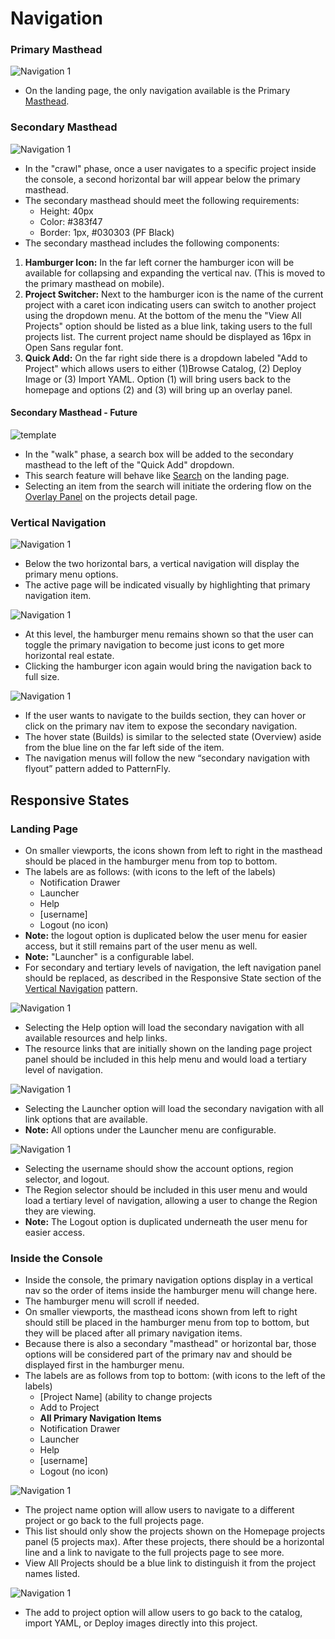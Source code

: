 # Navigation

### Primary Masthead
![Navigation 1](img/PrimaryMasthead.png)  

- On the landing page, the only navigation available is the Primary [Masthead](http://openshift.github.io/openshift-origin-design/web-console/4-patterns/masthead).

### Secondary Masthead
![Navigation 1](img/SecondaryMasthead.png)  
- In the "crawl" phase, once a user navigates to a specific project inside the console, a second horizontal bar will appear below the primary masthead.
- The secondary masthead should meet the following requirements:
	- Height: 40px
	- Color: #383f47
	- Border: 1px, #030303 (PF Black)
- The secondary masthead includes the following components:
 1. **Hamburger Icon:** In the far left corner the hamburger icon will be available for collapsing and expanding the vertical nav. (This is moved to the primary masthead on mobile).
 2. **Project Switcher:** Next to the hamburger icon is the name of the current project with a caret icon indicating users can switch to another project using the dropdown menu. At the bottom of the menu the "View All Projects" option should be listed as a blue link, taking users to the full projects list. The current project name should be displayed as 16px in Open Sans regular font.
 3. **Quick Add:** On the far right side there is a dropdown labeled "Add to Project" which allows users to either (1)Browse Catalog, (2) Deploy Image or (3) Import YAML. Option (1) will bring users back to the homepage and options (2) and (3) will bring up an overlay panel.

#### Secondary Masthead - Future
![template](img/QuickSearch.png)
- In the "walk" phase, a search box will be added to the secondary masthead to the left of the "Quick Add" dropdown.
- This search feature will behave like [Search](https://github.com/openshift/openshift-origin-design/blob/master/web-console/1-homepage/search.m) on the landing page.
- Selecting an item from the search will initiate the ordering flow on the [Overlay Panel](http://openshift.github.io/openshift-origin-design/web-console/4-patterns/overlay-panel) on the projects detail page.

### Vertical Navigation
![Navigation 1](img/NAVIGATION-3.png)

- Below the two horizontal bars, a vertical navigation will display the primary menu options.
- The active page will be indicated visually by highlighting that primary navigation item.

![Navigation 1](img/NAVIGATION-4.png)

- At this level, the hamburger menu remains shown so that the user can toggle the primary navigation to become just icons to get more horizontal real estate.
- Clicking the hamburger icon again would bring the navigation back to full size.

![Navigation 1](img/NAVIGATION-3B.png)

- If the user wants to navigate to the builds section, they can hover or click on the primary nav item to expose the secondary navigation.
- The hover state (Builds) is similar to the selected state (Overview) aside from the blue line on the far left side of the item.
- The navigation menus will follow the new “secondary navigation with flyout” pattern  added to PatternFly.

## Responsive States

### Landing Page
- On smaller viewports, the icons shown from left to right in the masthead should be placed in the hamburger menu from top to bottom.
- The labels are as follows: (with icons to the left of the labels)
	- Notification Drawer
	- Launcher
	- Help
	- [username]
	- Logout (no icon)
- **Note:** the logout option is duplicated below the user menu for easier access, but it still remains part of the user menu as well.
- **Note:** "Launcher" is a configurable label.
- For secondary and tertiary levels of navigation, the left navigation panel should be replaced, as described in the Responsive State section of the [Vertical Navigation](http://www.patternfly.org/pattern-library/navigation/vertical-navigation/#/design) pattern.

![Navigation 1](img/NAVIGATION-6.png)

- Selecting the Help option will load the secondary navigation with all available resources and help links.
- The resource links that are initially shown on the landing page project panel should be included in this help menu and would load a tertiary level of navigation.

![Navigation 1](img/NAVIGATION-1C.png)

- Selecting the Launcher option will load the secondary navigation with all link options that are available.
- **Note:** All options under the Launcher menu are configurable.  

![Navigation 1](img/NAVIGATION-1.png)

- Selecting the username should show the account options, region selector, and logout.
- The Region selector should be included in this user menu and would load a tertiary level of navigation, allowing a user to change the Region they are viewing.
- **Note:** The Logout option is duplicated underneath the user menu for easier access.

### Inside the Console

- Inside the console, the primary navigation options display in a vertical nav so the order of items inside the hamburger menu will change here.
- The hamburger menu will scroll if needed.
- On smaller viewports, the masthead icons shown from left to right should still be placed in the hamburger menu from top to bottom, but they will be placed after all primary navigation items.
- Because there is also a secondary "masthead" or horizontal bar, those options will be considered part of the primary nav and should be displayed first in the hamburger menu.
- The labels are as follows from top to bottom: (with icons to the left of the labels)
	- [Project Name] (ability to change projects
	- Add to Project
	- **All Primary Navigation Items**
	- Notification Drawer
	- Launcher
	- Help
	- [username]
	- Logout (no icon)

![Navigation 1](img/NAVIGATION-7.png)
- The project name option will allow users to navigate to a different project or go back to the full projects page.
- This list should only show the projects shown on the Homepage projects panel (5 projects max). After these projects, there should be a horizontal line and a link to navigate to the full projects page to see more.
- View All Projects should be a blue link to distinguish it from the project names listed.

![Navigation 1](img/NAVIGATION-2C.png)
- The add to project option will allow users to go back to the catalog, import YAML, or Deploy images directly into this project.
